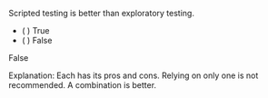 <panel header="{{ icon_Q_A }} Which is better?">
<question>

Scripted testing is better than exploratory testing.

- ( ) True
- ( ) False

<div slot="answer">

False

Explanation: Each has its pros and cons. Relying on only one is not recommended. A combination is better.

</div>
</question>
</panel>
